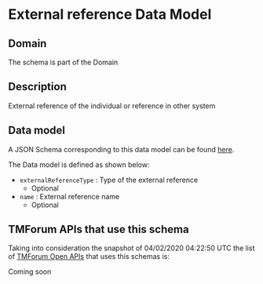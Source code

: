 # External reference Data Model

## Domain

The  schema is part of the  Domain

## Description

External reference of the individual or reference in other system

## Data model

A JSON Schema corresponding to this data model can be found
[here](https://github.com/tmforum-rand/schemas/blob/candidates/Common/ExternalReference.schema.json).

The Data model is defined as shown below:
- `externalReferenceType` : Type of the external reference
  - Optional
- `name` : External reference name
  - Optional




## TMForum APIs that use this schema

Taking into consideration the snapshot of 04/02/2020 04:22:50 UTC the list of [TMForum Open APIs](https://www.tmforum.org/open-apis/) that uses this schemas is:

Coming soon